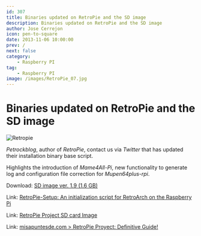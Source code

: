 ```yaml
---
id: 307
title: Binaries updated on RetroPie and the SD image
description: Binaries updated on RetroPie and the SD image
author: Jose Cerrejon
icon: pen-to-square
date: 2013-11-06 10:00:00
prev: /
next: false
category:
    - Raspberry PI
tag:
    - Raspberry PI
image: /images/RetroPie_07.jpg
---
```


# Binaries updated on RetroPie and the SD image

![Retropie](/images/RetroPie_07.jpg)

_Petrockblog_, author of _RetroPie_, contact us via _Twitter_ that has updated their installation binary base script.

Highlights the introduction of _Mame4All-Pi_, new functionality to generate log and configuration file correction for _Mupen64plus-rpi_.

Download: [SD image ver. 1.9 (1.6 GB)](https://blog.petrockblock.com/?wpdmdl=17)

Link: [RetroPie-Setup: An initialization script for RetroArch on the Raspberry Pi](https://blog.petrockblock.com/2012/07/22/retropie-setup-an-initialization-script-for-retroarch-on-the-raspberry-pi/)

Link: [RetroPie Project SD card Image](https://blog.petrockblock.com/download/retropie-project-image/)

Link: [misapuntesde.com > RetroPie Proyect: Definitive Guide!](/post.php?id=109)
